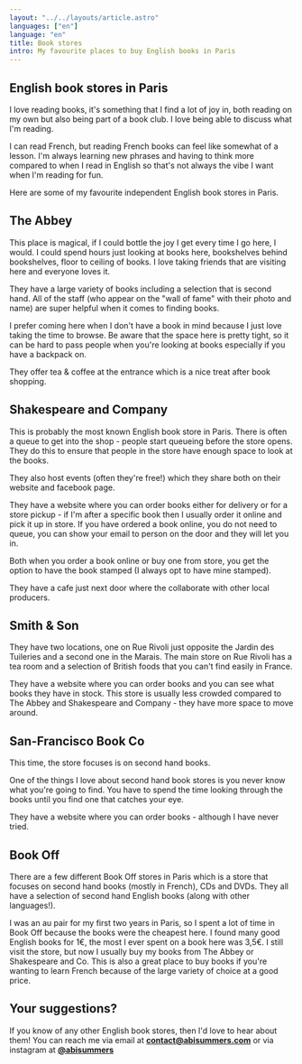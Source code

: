 ```yaml
---
layout: "../../layouts/article.astro"
languages: ["en"]
language: "en"
title: Book stores
intro: My favourite places to buy English books in Paris
---
```


## English book stores in Paris

I love reading books, it's something that I find a lot of joy in, both reading on my own but also being part of a book club. I love being able to discuss what I'm reading.

I can read French, but reading French books can feel like somewhat of a lesson. I'm always learning new phrases and having to think more compared to when I read in English so that's not always the vibe I want when I'm reading for fun.

Here are some of my favourite independent English book stores in Paris.

## The Abbey

This place is magical, if I could bottle the joy I get every time I go here, I would. I could spend hours just looking at books here, bookshelves behind bookshelves, floor to ceiling of books. I love taking friends that are visiting here and everyone loves it.

They have a large variety of books including a selection that is second hand. All of the staff (who appear on the "wall of fame" with their photo and name) are super helpful when it comes to finding books.

I prefer coming here when I don't have a book in mind because I just love taking the time to browse. Be aware that the space here is pretty tight, so it can be hard to pass people when you're looking at books especially if you have a backpack on.

They offer tea & coffee at the entrance which is a nice treat after book shopping.

## Shakespeare and Company

This is probably the most known English book store in Paris. There is often a queue to get into the shop - people start queueing before the store opens. They do this to ensure that people in the store have enough space to look at the books.

They also host events (often they're free!) which they share both on their website and facebook page.

They have a website where you can order books either for delivery or for a store pickup - if I'm after a specific book then I usually order it online and pick it up in store. If you have ordered a book online, you do not need to queue, you can show your email to person on the door and they will let you in.

Both when you order a book online or buy one from store, you get the option to have the book stamped (I always opt to have mine stamped).

They have a cafe just next door where the collaborate with other local producers.

## Smith & Son

They have two locations, one on Rue Rivoli just opposite the Jardin des Tuileries and a second one in the Marais. The main store on Rue Rivoli has a tea room and a selection of British foods that you can't find easily in France.

They have a website where you can order books and you can see what books they have in stock. This store is usually less crowded compared to The Abbey and Shakespeare and Company - they have more space to move around.

## San-Francisco Book Co

This time, the store focuses is on second hand books.

One of the things I love about second hand book stores is you never know what you're going to find. You have to spend the time looking through the books until you find one that catches your eye.

They have a website where you can order books - although I have never tried.

## Book Off

There are a few different Book Off stores in Paris which is a store that focuses on second hand books (mostly in French), CDs and DVDs. They all have a selection of second hand English books (along with other languages!).

I was an au pair for my first two years in Paris, so I spent a lot of time in Book Off because the books were the cheapest here. I found many good English books for 1€, the most I ever spent on a book here was 3,5€. I still visit the store, but now I usually buy my books from The Abbey or Shakespeare and Co. This is also a great place to buy books if you're wanting to learn French because of the large variety of choice at a good price.

## Your suggestions?

If you know of any other English book stores, then I'd love to hear about them! You can reach me via email at **[contact@abisummers.com](mailto:contact@abisummers.com)** or via instagram at **[@abisummers](https://www.instagram.com/abisummers/)**
